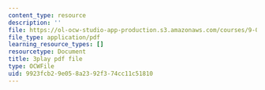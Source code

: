 ```yaml
---
content_type: resource
description: ''
file: https://ol-ocw-studio-app-production.s3.amazonaws.com/courses/9-00sc-introduction-to-psychology-fall-2011/9923fcb29e058a2392f374cc11c51810_Qw4SkvZ03cc.pdf
file_type: application/pdf
learning_resource_types: []
resourcetype: Document
title: 3play pdf file
type: OCWFile
uid: 9923fcb2-9e05-8a23-92f3-74cc11c51810
---
```

